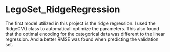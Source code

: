 # LegoSet_RidgeRegression
The first model utilized in this project is the ridge regression. I used the RidgeCV() class to automaticall optimize the parameters. This also found that the optimal encoding for the categorical data was different to the linear regression. And a better RMSE was found when predicting the validation set.
